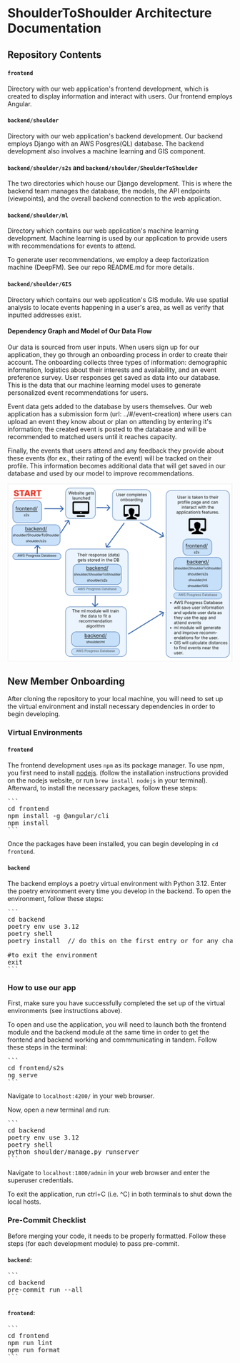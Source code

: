 # ShoulderToShoulder Architecture Documentation

## Repository Contents

#### `frontend`
Directory with our web application's frontend development, which is created to display information and interact with users. Our frontend employs Angular.

#### `backend/shoulder` 
Directory with our web application's backend development. Our backend employs Django with an AWS Posgres(QL) database. The backend development also involves a machine learning and GIS component. 

#### `backend/shoulder/s2s` and `backend/shoulder/ShoulderToShoulder` 
The two directories which house our Django development. This is where the backend team manages the database, the models, the API endpoints (viewpoints), and the overall backend connection to the web application.  

#### `backend/shoulder/ml`
Directory which contains our web application's machine learning development. Machine learning is used by our application to provide users with recommendations for events to attend.

To generate user recommendations, we employ a deep factorization machine (DeepFM). See our repo README.md for more details. 

#### `backend/shoulder/GIS`
Directory which contains our web application's GIS module. We use spatial analysis to locate events happening in a user's area, as well as verify that inputted addresses exist. 

#### Dependency Graph and Model of Our Data Flow

Our data is sourced from user inputs. When users sign up for our application, they go through an onboarding process in order to create their account. The onboarding collects three types of information: demographic information, logistics about their interests and availability, and an event preference survey. User responses get saved as data into our database. This is the data that our machine learning model uses to generate personalized event recommendations for users. 

Event data gets added to the database by users themselves. Our web application has a submission form (url: ../#/event-creation) where users can upload an event they know about or plan on attending by entering it's information; the created event is posted to the database and will be recommended to matched users until it reaches capacity.

Finally, the events that users attend and any feedback they provide about these events (for ex., their rating of the event) will be tracked on their profile. This information becomes additional data that will get saved in our database and used by our model to improve recommendations. 

<!-- Fix this  -->
![Data Flow Diagram](model_data_flow.png)

## New Member Onboarding

After cloning the repository to your local machine, you will need to set up the virtual environment and install necessary dependencies in order to begin developing. 

### Virtual Environments

#### `frontend`

The frontend development uses `npm` as its package manager. To use npm, you first need to install [nodejs](https://nodejs.org/en). (follow the installation instructions provided on the nodejs website, or run `brew install nodejs` in your terminal). Afterward, to install the necessary packages, follow these steps:

<pre>
```
cd frontend
npm install -g @angular/cli
npm install
```
</pre>

Once the packages have been installed, you can begin developing in `cd frontend`. 

#### `backend`

The backend employs a poetry virtual environment with Python 3.12. Enter the poetry environment every time you develop in the backend. To open the environment, follow these steps:
 
<pre>
```
cd backend
poetry env use 3.12
poetry shell
poetry install  // do this on the first entry or for any changes to the packages

#to exit the environment
exit
```
</pre>


### How to use our app

First, make sure you have successfully completed the set up of the virtual environments (see instructions above).

To open and use the application, you will need to launch both the frontend module and the backend module at the same time in order to get the frontend and backend working and commmunicating in tandem. Follow these steps in the terminal:

<pre>
```
cd frontend/s2s
ng serve
```
</pre>

Navigate to `localhost:4200/` in your web browser. 

Now, open a new terminal and run:

<pre>
```
cd backend
poetry env use 3.12
poetry shell
python shoulder/manage.py runserver
```
</pre>

Navigate to `localhost:1800/admin` in your web browser and enter the superuser credentials.

To exit the application, run ctrl+C (i.e. ^C) in both terminals to shut down the local hosts.

### Pre-Commit Checklist

Before merging your code, it needs to be properly formatted. Follow these steps (for each development module) to pass pre-commit.

#### `backend`: 

<pre>
```
cd backend
pre-commit run --all
```
</pre>

#### `frontend`: 

<pre>
```
cd frontend
npm run lint
npm run format
```
</pre>
